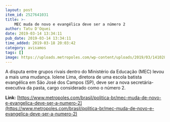 ```yaml
---
layout: post
item_id: 2527641031
title: >-
    MEC muda de novo e evangélica deve ser a número 2
author: Tatu D'Oquei
date: 2019-03-14 13:34:11
pub_date: 2019-03-14 13:34:11
time_added: 2019-03-18 20:03:42
category: avisamos
tags: []
image: https://uploads.metropoles.com/wp-content/uploads/2019/03/14102836/Iolene-Lima.jpg
---
```


A disputa entre grupos rivais dentro do Ministério da Educação (MEC) levou a mais uma mudança. Iolene Lima, diretora de uma escola batista evangélica em São José dos Campos (SP), deve ser a nova secretária-executiva da pasta, cargo considerado como o número 2.

**Link:** [https://www.metropoles.com/brasil/politica-br/mec-muda-de-novo-e-evangelica-deve-ser-a-numero-2](https://www.metropoles.com/brasil/politica-br/mec-muda-de-novo-e-evangelica-deve-ser-a-numero-2)


